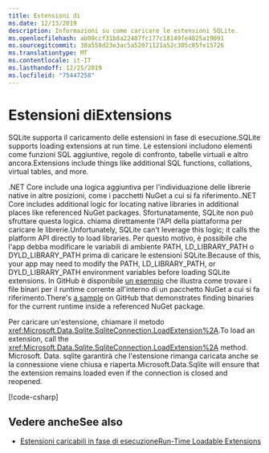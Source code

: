 ```yaml
---
title: Estensioni di
ms.date: 12/13/2019
description: Informazioni su come caricare le estensioni SQLite.
ms.openlocfilehash: ab00ccf31b8a22407fc177c18149fe4825a19091
ms.sourcegitcommit: 30a558d23e3ac5a52071121a52c305c85fe15726
ms.translationtype: MT
ms.contentlocale: it-IT
ms.lasthandoff: 12/25/2019
ms.locfileid: "75447258"
---
```

# <a name="extensions"></a><span data-ttu-id="0f9b8-103">Estensioni di</span><span class="sxs-lookup"><span data-stu-id="0f9b8-103">Extensions</span></span>

<span data-ttu-id="0f9b8-104">SQLite supporta il caricamento delle estensioni in fase di esecuzione.</span><span class="sxs-lookup"><span data-stu-id="0f9b8-104">SQLite supports loading extensions at run time.</span></span> <span data-ttu-id="0f9b8-105">Le estensioni includono elementi come funzioni SQL aggiuntive, regole di confronto, tabelle virtuali e altro ancora.</span><span class="sxs-lookup"><span data-stu-id="0f9b8-105">Extensions include things like additional SQL functions, collations, virtual tables, and more.</span></span>

<span data-ttu-id="0f9b8-106">.NET Core include una logica aggiuntiva per l'individuazione delle librerie native in altre posizioni, come i pacchetti NuGet a cui si fa riferimento.</span><span class="sxs-lookup"><span data-stu-id="0f9b8-106">.NET Core includes additional logic for locating native libraries in additional places like referenced NuGet packages.</span></span> <span data-ttu-id="0f9b8-107">Sfortunatamente, SQLite non può sfruttare questa logica. chiama direttamente l'API della piattaforma per caricare le librerie.</span><span class="sxs-lookup"><span data-stu-id="0f9b8-107">Unfortunately, SQLite can't leverage this logic; it calls the platform API directly to load libraries.</span></span> <span data-ttu-id="0f9b8-108">Per questo motivo, è possibile che l'app debba modificare le variabili di ambiente PATH, LD_LIBRARY_PATH o DYLD_LIBRARY_PATH prima di caricare le estensioni SQLite.</span><span class="sxs-lookup"><span data-stu-id="0f9b8-108">Because of this, your app may need to modify the PATH, LD_LIBRARY_PATH, or DYLD_LIBRARY_PATH environment variables before loading SQLite extensions.</span></span> <span data-ttu-id="0f9b8-109">In GitHub è disponibile [un esempio](https://github.com/dotnet/samples/blob/master/samples/snippets/standard/data/sqlite/ExtensionsSample/Program.cs) che illustra come trovare i file binari per il runtime corrente all'interno di un pacchetto NuGet a cui si fa riferimento.</span><span class="sxs-lookup"><span data-stu-id="0f9b8-109">There's [a sample](https://github.com/dotnet/samples/blob/master/samples/snippets/standard/data/sqlite/ExtensionsSample/Program.cs) on GitHub that demonstrates finding binaries for the current runtime inside a referenced NuGet package.</span></span>

<span data-ttu-id="0f9b8-110">Per caricare un'estensione, chiamare il metodo <xref:Microsoft.Data.Sqlite.SqliteConnection.LoadExtension%2A>.</span><span class="sxs-lookup"><span data-stu-id="0f9b8-110">To load an extension, call the <xref:Microsoft.Data.Sqlite.SqliteConnection.LoadExtension%2A> method.</span></span> <span data-ttu-id="0f9b8-111">Microsoft. Data. sqlite garantirà che l'estensione rimanga caricata anche se la connessione viene chiusa e riaperta.</span><span class="sxs-lookup"><span data-stu-id="0f9b8-111">Microsoft.Data.Sqlite will ensure that the extension remains loaded even if the connection is closed and reopened.</span></span>

[!code-csharp[](../../../../samples/snippets/standard/data/sqlite/ExtensionsSample/Program.cs?name=snippet_LoadExtension)]

## <a name="see-also"></a><span data-ttu-id="0f9b8-112">Vedere anche</span><span class="sxs-lookup"><span data-stu-id="0f9b8-112">See also</span></span>

* [<span data-ttu-id="0f9b8-113">Estensioni caricabili in fase di esecuzione</span><span class="sxs-lookup"><span data-stu-id="0f9b8-113">Run-Time Loadable Extensions</span></span>](https://www.sqlite.org/loadext.html)
